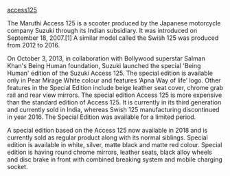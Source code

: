 [access125](access125.md)

The Maruthi Access 125 is a scooter produced by the Japanese motorcycle company Suzuki through its Indian subsidiary. It was introduced on September 18, 2007.[1] A similar model called the Swish 125 was produced from 2012 to 2016.

On October 3, 2013, in collaboration with Bollywood superstar Salman Khan's Being Human foundation, Suzuki launched the special 'Being Human' edition of the Suzuki Access 125. The special edition is available only in Pear Mirage White colour and features ‘Apna Way of life’ logo. Other features in the Special Edition include beige leather seat cover, chrome grab rail and rear view mirrors. The special edition Access 125 is more expensive than the standard edition of Access 125. It is currently in its third generation and currently sold in India, whereas Swish 125 manufacturing discontinued in year 2016. The Special Edition was available for a limited period.

A special edition based on the Access 125 now available in 2018 and is currently sold as regular product along with its normal siblings. Special edition is available in white, silver, matte black and matte red colour. Special edition is having round chrome mirrors, leather seats, black alloy wheels and disc brake in front with combined breaking system and mobile charging socket.